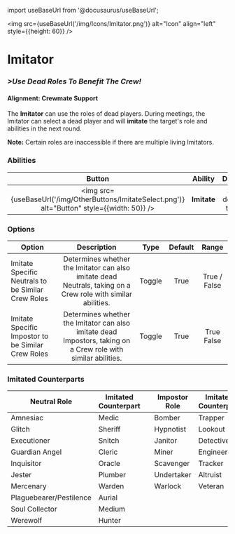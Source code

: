 import useBaseUrl from '@docusaurus/useBaseUrl';

<img src={useBaseUrl('/img/Icons/Imitator.png')} alt="Icon" align="left" style={{height: 60}} />

# Imitator

### _>Use Dead Roles To Benefit The Crew!_

#### **Alignment:** Crewmate Support

The **Imitator** can use the roles of dead players. During meetings, the Imitator can select a dead player and will **imitate** the target's role and abilities in the next round.

**Note:** Certain roles are inaccessible if there are multiple living Imitators.

### Abilities

|                                              Button                                              |   Ability   |            Description            |           Type           |
| :----------------------------------------------------------------------------------------------: | :---------: | :-------------------------------: | :----------------------: |
| <img src={useBaseUrl('/img/OtherButtons/ImitateSelect.png')} alt="Button" style={{width: 50}} /> | **Imitate** | Selects a dead player to Imitate. | Targeted Meeting Ability |

### Options

| Option                                             |                                                  Description                                                   |  Type  | Default |    Range     |
| -------------------------------------------------- | :------------------------------------------------------------------------------------------------------------: | :----: | :-----: | :----------: |
| Imitate Specific Neutrals to be Similar Crew Roles | Determines whether the Imitator can also imitate dead Neutrals, taking on a Crew role with similar abilities.  | Toggle |  True   | True / False |
| Imitate Specific Impostor to be Similar Crew Roles | Determines whether the Imitator can also imitate dead Impostors, taking on a Crew role with similar abilities. | Toggle |  True   |  True False  |

### Imitated Counterparts

| Neutral Role            | Imitated Counterpart |     | Impostor Role | Imitated Counterpart |
| ----------------------- | -------------------- | :-: | ------------- | -------------------- |
| Amnesiac                | Medic                |     | Bomber        | Trapper              |
| Glitch                  | Sheriff              |     | Hypnotist     | Lookout              |
| Executioner             | Snitch               |     | Janitor       | Detective            |
| Guardian Angel          | Cleric               |     | Miner         | Engineer             |
| Inquisitor              | Oracle               |     | Scavenger     | Tracker              |
| Jester                  | Plumber              |     | Undertaker    | Altruist             |
| Mercenary               | Warden               |     | Warlock       | Veteran              |
| Plaguebearer/Pestilence | Aurial               |     |               |                      |
| Soul Collector          | Medium               |     |               |                      |
| Werewolf                | Hunter               |     |               |                      |
